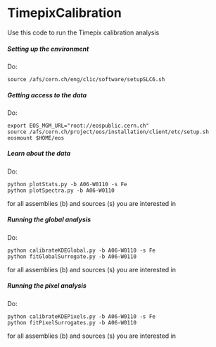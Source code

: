 # TimepixCalibration
Use this code to run the Timepix calibration analysis
##### Setting up the environment
Do:
```
source /afs/cern.ch/eng/clic/software/setupSLC6.sh
```
##### Getting access to the data
Do:
```
export EOS_MGM_URL="root://eospublic.cern.ch"
source /afs/cern.ch/project/eos/installation/client/etc/setup.sh
eosmount $HOME/eos
```
##### Learn about the data
Do:
```
python plotStats.py -b A06-W0110 -s Fe
python plotSpectra.py -b A06-W0110
```
for all assemblies (b) and sources (s) you are interested in
##### Running the global analysis
Do:
```
python calibrateKDEGlobal.py -b A06-W0110 -s Fe
python fitGlobalSurrogate.py -b A06-W0110
```
for all assemblies (b) and sources (s) you are interested in
##### Running the pixel analysis
Do:
```
python calibrateKDEPixels.py -b A06-W0110 -s Fe
python fitPixelSurrogates.py -b A06-W0110
```
for all assemblies (b) and sources (s) you are interested in